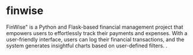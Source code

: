 # finwise
FinWise" is a Python and Flask-based financial management project that empowers users to effortlessly track their payments and expenses. With a user-friendly interface, users can log their financial transactions, and the system generates insightful charts based on user-defined filters. .
